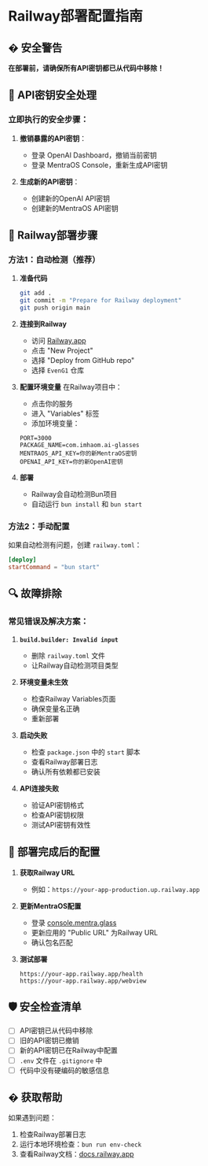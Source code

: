 # Railway部署配置指南

## � 安全警告
**在部署前，请确保所有API密钥都已从代码中移除！**

## 🔐 API密钥安全处理

### 立即执行的安全步骤：
1. **撤销暴露的API密钥**：
   - 登录 OpenAI Dashboard，撤销当前密钥
   - 登录 MentraOS Console，重新生成API密钥

2. **生成新的API密钥**：
   - 创建新的OpenAI API密钥
   - 创建新的MentraOS API密钥

## 🚀 Railway部署步骤

### 方法1：自动检测（推荐）

1. **准备代码**
   ```bash
   git add .
   git commit -m "Prepare for Railway deployment"
   git push origin main
   ```

2. **连接到Railway**
   - 访问 [Railway.app](https://railway.app)
   - 点击 "New Project"
   - 选择 "Deploy from GitHub repo" 
   - 选择 `EvenG1` 仓库

3. **配置环境变量**
   在Railway项目中：
   - 点击你的服务
   - 进入 "Variables" 标签
   - 添加环境变量：
   
   ```
   PORT=3000
   PACKAGE_NAME=com.imhaom.ai-glasses
   MENTRAOS_API_KEY=你的新MentraOS密钥
   OPENAI_API_KEY=你的新OpenAI密钥
   ```

4. **部署**
   - Railway会自动检测Bun项目
   - 自动运行 `bun install` 和 `bun start`

### 方法2：手动配置

如果自动检测有问题，创建 `railway.toml`：

```toml
[deploy]
startCommand = "bun start"
```

## 🔍 故障排除

### 常见错误及解决方案：

1. **`build.builder: Invalid input`**
   - 删除 `railway.toml` 文件
   - 让Railway自动检测项目类型

2. **环境变量未生效**
   - 检查Railway Variables页面
   - 确保变量名正确
   - 重新部署

3. **启动失败**
   - 检查 `package.json` 中的 `start` 脚本
   - 查看Railway部署日志
   - 确认所有依赖都已安装

4. **API连接失败**
   - 验证API密钥格式
   - 检查API密钥权限
   - 测试API密钥有效性

## 📱 部署完成后的配置

1. **获取Railway URL**
   - 例如：`https://your-app-production.up.railway.app`

2. **更新MentraOS配置**
   - 登录 [console.mentra.glass](https://console.mentra.glass/)
   - 更新应用的 "Public URL" 为Railway URL
   - 确认包名匹配

3. **测试部署**
   ```
   https://your-app.railway.app/health
   https://your-app.railway.app/webview
   ```

## 🛡️ 安全检查清单

- [ ] API密钥已从代码中移除
- [ ] 旧的API密钥已撤销
- [ ] 新的API密钥已在Railway中配置
- [ ] `.env` 文件在 `.gitignore` 中
- [ ] 代码中没有硬编码的敏感信息

## � 获取帮助

如果遇到问题：
1. 检查Railway部署日志
2. 运行本地环境检查：`bun run env-check`
3. 查看Railway文档：[docs.railway.app](https://docs.railway.app)
